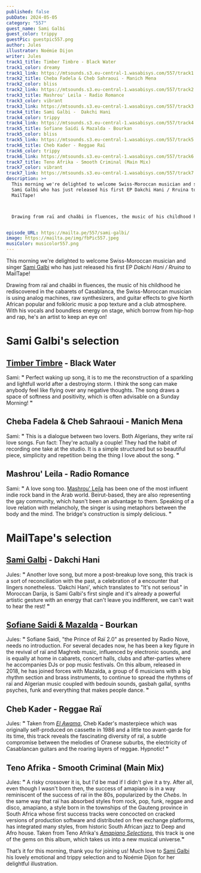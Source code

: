 ```yaml
---
published: false
pubDate: 2024-05-05
category: "557"
guest_name: Sami Galbi
guest_color: trippy
guestPic: guestpic557.png
author: Jules
illustrator: Noémie Dijon
writer: Jules
track1_title: Timber Timbre - Black Water
track1_color: dreamy
track1_link: https://mtsounds.s3.eu-central-1.wasabisys.com/557/track1.mp3
track2_title: Cheba Fadela & Cheb Sahraoui - Manich Mena
track2_color: bliss
track2_link: https://mtsounds.s3.eu-central-1.wasabisys.com/557/track2.mp3
track3_title: Mashrou' Leila - Radio Romance
track3_color: vibrant
track3_link: https://mtsounds.s3.eu-central-1.wasabisys.com/557/track3.mp3
track4_title: Sami Galbi -  Dakchi Hani
track4_color: trippy
track4_link: https://mtsounds.s3.eu-central-1.wasabisys.com/557/track4.mp3
track5_title: Sofiane Saidi & Mazalda - Bourkan
track5_color: bliss
track5_link: https://mtsounds.s3.eu-central-1.wasabisys.com/557/track5.mp3
track6_title: Cheb Kader - Reggae Raï
track6_color: trippy
track6_link: https://mtsounds.s3.eu-central-1.wasabisys.com/557/track6.mp3
track7_title: Teno Afrika - Smooth Criminal (Main Mix)
track7_color: vibrant
track7_link: https://mtsounds.s3.eu-central-1.wasabisys.com/557/track7.mp3
description: >+
  This morning we're delighted to welcome Swiss-Moroccan musician and singer
  Sami Galbi who has just released his first EP Dakchi Hani / Rruina to
  MailTape!



  Drawing from raï and chaâbi in fluences, the music of his childhood he rediscovered in the cabarets of Casablanca, the Swiss-Moroccan musician is using analog machines, raw synthesizers, and guitar effects to give North African popular and folkloric music a pop texture and a club atmosphere. With his vocals and boundless energy on stage, which borrow from hip-hop and rap, he's an artist to keep an eye on! 


episode_URL: https://mailta.pe/557/sami-galbi/
image: https://mailta.pe/img/fbPic557.jpeg
musiColor: musicolor557.png
---
```

This morning we're delighted to welcome Swiss-Moroccan musician and singer [Sami Galbi](https://samigalbi.bandcamp.com/) who has just released his first EP <i>Dakchi Hani / Rruina</i> to MailTape!

Drawing from raï and chaâbi in fluences, the music of his childhood he rediscovered in the cabarets of Casablanca, the Swiss-Moroccan musician is using analog machines, raw synthesizers, and guitar effects to give North African popular and folkloric music a pop texture and a club atmosphere. With his vocals and boundless energy on stage, which borrow from hip-hop and rap, he's an artist to keep an eye on! 

# Sami Galbi's selection

## [Timber Timbre](https://timbertimbrefth.bandcamp.com/) - Black Water

Sami: **"** Perfect waking up song, it is to me the reconstruction of a sparkling and lightfull world after a destroying storm. I think the song can make anybody feel like flying over any negative thoughts. The song draws a space of softness and positivity, which is often advisable on a Sunday Morning! **"** 

## Cheba Fadela & Cheb Sahraoui - Manich Mena

Sami: **"** This is a dialogue between two lovers. Both Algerians, they write raï love songs. Fun fact: They're actually a couple! They had the habit of recording one take at the studio. It is a simple structured but so beautiful piece, simplicity and repetition being the thing I love about the song. **"**

## Mashrou' Leila - Radio Romance

Sami: **"** A love song too. [Mashrou' Leila](https://www.instagram.com/mashrouleila/?hl=fr) has been one of the most influent indie rock band in the Arab world. Beirut-based, they are also representing the gay community, which hasn't been an advantage to them. Speaking of a love relation with melancholy, the singer is using metaphors between the body and the mind. The bridge's construction is simply delicious. **"** 

# MailTape's selection

## [Sami Galbi](https://samigalbi.bandcamp.com/) - Dakchi Hani

Jules: **"** Another love song, but more a post-breakup love song, this track is a sort of reconciliation with the past, a celebration of a encounter that lingers nonetheless. 'Dakchi Hani', which translates to "It's not serious" in Moroccan Darija, is Sami Galbi's first single and it's already a powerful artistic gesture with an energy that can't leave you indifferent, we can't wait to hear the rest! **"** 

## [Sofiane Saidi & Mazalda](https://sofianesaidimazalda.bandcamp.com/album/el-ndjoum) - Bourkan

 Jules: **"** Sofiane Saidi, "the Prince of Raï 2.0" as presented by Radio Nove, needs no introduction. For several decades now, he has been a key figure in the revival of raï and Maghreb music, influenced by electronic sounds, and is equally at home in cabarets, concert halls, clubs and after-parties where he accompanies DJs or pop music festivals. On this album, released in 2018, he has joined forces with Mazalda, a group of 6 musicians with a big rhythm section and brass instruments, to continue to spread the rhythms of raï and Algerian music coupled with bedouin sounds, gasbah gallal, synths psyches, funk and everything that makes people dance. **"** 

## Cheb Kader - Reggae Raï

 Jules: **"** Taken from <i>[El Awama](https://elmir-records.bandcamp.com/album/el-awama)</i>, Cheb Kader's masterpiece which was originally self-produced on cassette in 1986 and a little too avant-garde for its time, this track reveals the fascinating diversity of raï, a subtle compromise between the melodies of Oranese suburbs, the electricity of Casablancan guitars and the roaring layers of reggae. Hypnotic! **"** 

## Teno Afrika - Smooth Criminal (Main Mix)

 Jules: **"** A risky crossover it is, but I'd be mad if I didn't give it a try. After all, even though I wasn't born then, the success of amapiano is in a way reminiscent of the success of raï in the 80s, popularized by the <i>Chebs</i>. In the same way that raï has absorbed styles from rock, pop, funk, reggae and disco, amapiano, a style born in the townships of the Gauteng province in South Africa whose first success tracks were concocted on cracked versions of production software and distributed on free exchange platforms, has integrated many styles, from historic South African jazz to Deep and Afro house. Taken from Teno Afrika's <i>[Amapiano Selections](https://tenoafrika.bandcamp.com/album/amapiano-selections)</i>, this track is one of the gems on this album, which takes us into a new musical universe.**"** 

That’s it for this morning, thank you for joining us! Much love to [Sami Galbi](https://samigalbi.bandcamp.com/) his lovely emotional and trippy selection and to Noémie Dijon for her delightful illustration.
